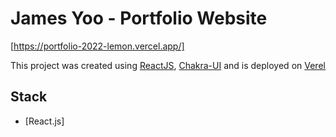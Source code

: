# James Yoo - Portfolio Website
[https://portfolio-2022-lemon.vercel.app/]

This project was created using [ReactJS](https://reactjs.org/),
[Chakra-UI](https://chakra-ui.com/) and is deployed on [Verel](https://vercel.com/)

## Stack
- [React.js]
